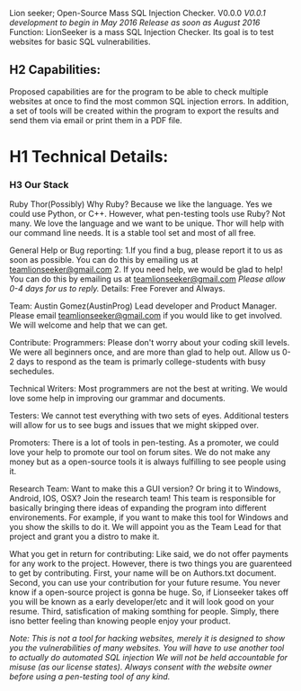 Lion seeker; Open-Source Mass SQL Injection Checker. 
V0.0.0
*V0.0.1 development to begin in May 2016* *Release as soon as August 2016*
Function:
LionSeeker is a mass SQL Injection Checker. Its goal is to test websites for basic SQL vulnerabilities. 

## H2 Capabilities:
Proposed capabilities are for the program to be able to check multiple websites at once to find the most common SQL injection errors. In addition, a set of tools will be created within the program to export the results and send them via email or print them in a PDF file. 

# H1 Technical Details:
### H3 Our Stack
Ruby
Thor(Possibly) 
Why Ruby? Because we like the language. Yes we could use Python, or C++. However, what pen-testing tools use Ruby? Not many. We love the language and we want to be unique. 
Thor will help with our command line needs. It is a stable tool set and most of all free. 

General Help or Bug reporting:
1.If you find a bug, please report it to us as soon as possible. You can do this by emailing us at teamlionseeker@gmail.com
2. If you need help, we would be glad to help! You can do this by emailing us at teamlionseeker@gmail.com 
*Please allow 0-4 days for us to reply.*
Details: 
Free Forever and Always.

Team:
Austin Gomez(AustinProg) Lead developer and Product Manager. 
Please email teamlionseeker@gmail.com if you would like to get involved. We will welcome and help that we can get.

Contribute:
Programmers:
Please don't worry about your coding skill levels. We were all beginners once, and are more than glad to help out. Allow us 0-2 days to respond as the team is primarly college-students with busy sechedules. 

Technical Writers:
Most programmers are not the best at writing. We would love some help in improving our grammar and documents. 

Testers:
We cannot test everything with two sets of eyes. Additional testers will allow for us to see bugs and issues that we might skipped over. 

Promoters:
There is a lot of tools in pen-testing. As a promoter, we could love your help to promote our tool on forum sites. We do not make any money but as a open-source tools it is always fulfilling to see people using it. 

Research Team:
Want to make this a GUI version? Or bring it to Windows, Android, IOS, OSX?  Join the research team! This team is responsible for basically bringing there ideas of expanding the program into different environements. For example, if you want to make this tool for Windows and you show the skills to do it. We will appoint you as the Team Lead for that project and grant you a distro to make it. 

What you get in return for contributing:
Like said, we do not offer payments for any work to the project. However, there is two things you are guarenteed to get by contributing. First, your name will be on Authors.txt document. Second, you can use your contribution for your future resume. You never know if a open-source project is gonna be huge. So, if Lionseeker takes off you will be known as a early developer/etc and it will look good on your resume. Third, satisfication of making somthing for people. Simply, there isno better feeling than knowing people enjoy your product. 

*Note: This is not a tool for hacking websites, merely it is designed to show you the vulnerabilities of many websites. You will have to use another tool to actually do automated SQL injection We will not be held accountable for misuse (as our license states). Always consent with the website owner before using a pen-testing tool of any kind.*

